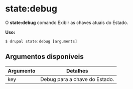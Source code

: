 # state:debug
O **state:debug** comando Exibir as chaves atuais do Estado.

**Uso:**
```
$ drupal state:debug [arguments] 
```

## Argumentos disponíveis
Argumento | Detalhes
---------|-------------
key | Debug para a chave do Estado.
